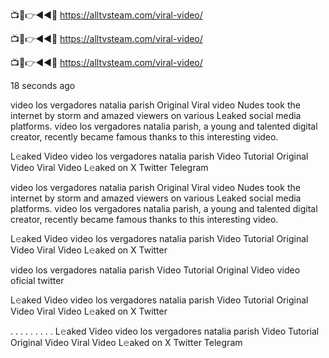 📺📱👉◄◄🔴  https://alltvsteam.com/viral-video/

📺📱👉◄◄🔴  https://alltvsteam.com/viral-video/

📺📱👉◄◄🔴  https://alltvsteam.com/viral-video/

18 seconds ago

video los vergadores natalia parish Original Viral video Nudes took the internet by storm and amazed viewers on various Leaked social media platforms. video los vergadores natalia parish, a young and talented digital creator, recently became famous thanks to this interesting video.

L𝚎aked Video video los vergadores natalia parish Video Tutorial Original Video Viral Video L𝚎aked on X Twitter Telegram

video los vergadores natalia parish Original Viral video Nudes took the internet by storm and amazed viewers on various Leaked social media platforms. video los vergadores natalia parish, a young and talented digital creator, recently became famous thanks to this interesting video.

L𝚎aked Video video los vergadores natalia parish Video Tutorial Original Video Viral Video L𝚎aked on X Twitter

video los vergadores natalia parish Video Tutorial Original Video video oficial twitter

L𝚎aked Video video los vergadores natalia parish Video Tutorial Original Video Viral Video L𝚎aked on X Twitter

. . . . . . . . . L𝚎aked Video video los vergadores natalia parish Video Tutorial Original Video Viral Video L𝚎aked on X Twitter Telegram


